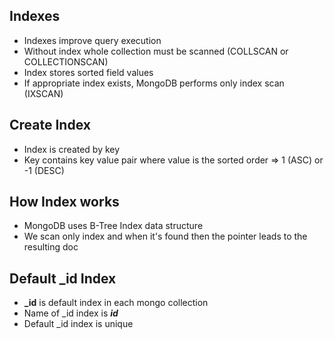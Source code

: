 ## Indexes

- Indexes improve query execution
- Without index whole collection must be scanned (COLLSCAN or COLLECTIONSCAN)
- Index stores sorted field values
- If appropriate index exists, MongoDB performs only index scan (IXSCAN)

## Create Index

- Index is created by key
- Key contains key value pair where value is the sorted order => 1 (ASC) or -1 (DESC)

## How Index works
- MongoDB uses B-Tree Index data structure
- We scan only index and when it's found then the pointer leads to the resulting doc

## Default _id Index
- **_id** is default index in each mongo collection
- Name of _id index is **_id_**
- Default _id index is unique
